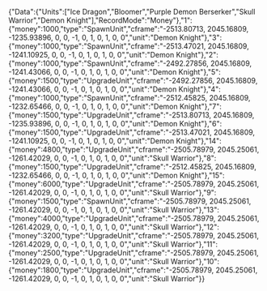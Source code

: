 {"Data":{"Units":["Ice Dragon","Bloomer","Purple Demon Berserker","Skull Warrior","Demon Knight"],"RecordMode":"Money"},"1":{"money":1000,"type":"SpawnUnit","cframe":"-2513.80713, 2045.16809, -1235.93896, 0, 0, -1, 0, 1, 0, 1, 0, 0","unit":"Demon Knight"},"3":{"money":1000,"type":"SpawnUnit","cframe":"-2513.47021, 2045.16809, -1241.10925, 0, 0, -1, 0, 1, 0, 1, 0, 0","unit":"Demon Knight"},"2":{"money":1000,"type":"SpawnUnit","cframe":"-2492.27856, 2045.16809, -1241.43066, 0, 0, -1, 0, 1, 0, 1, 0, 0","unit":"Demon Knight"},"5":{"money":1500,"type":"UpgradeUnit","cframe":"-2492.27856, 2045.16809, -1241.43066, 0, 0, -1, 0, 1, 0, 1, 0, 0","unit":"Demon Knight"},"4":{"money":1000,"type":"SpawnUnit","cframe":"-2512.45825, 2045.16809, -1232.65466, 0, 0, -1, 0, 1, 0, 1, 0, 0","unit":"Demon Knight"},"7":{"money":1500,"type":"UpgradeUnit","cframe":"-2513.80713, 2045.16809, -1235.93896, 0, 0, -1, 0, 1, 0, 1, 0, 0","unit":"Demon Knight"},"6":{"money":1500,"type":"UpgradeUnit","cframe":"-2513.47021, 2045.16809, -1241.10925, 0, 0, -1, 0, 1, 0, 1, 0, 0","unit":"Demon Knight"},"14":{"money":4800,"type":"UpgradeUnit","cframe":"-2505.78979, 2045.25061, -1261.42029, 0, 0, -1, 0, 1, 0, 1, 0, 0","unit":"Skull Warrior"},"8":{"money":1500,"type":"UpgradeUnit","cframe":"-2512.45825, 2045.16809, -1232.65466, 0, 0, -1, 0, 1, 0, 1, 0, 0","unit":"Demon Knight"},"15":{"money":6000,"type":"UpgradeUnit","cframe":"-2505.78979, 2045.25061, -1261.42029, 0, 0, -1, 0, 1, 0, 1, 0, 0","unit":"Skull Warrior"},"9":{"money":1500,"type":"SpawnUnit","cframe":"-2505.78979, 2045.25061, -1261.42029, 0, 0, -1, 0, 1, 0, 1, 0, 0","unit":"Skull Warrior"},"13":{"money":4000,"type":"UpgradeUnit","cframe":"-2505.78979, 2045.25061, -1261.42029, 0, 0, -1, 0, 1, 0, 1, 0, 0","unit":"Skull Warrior"},"12":{"money":3200,"type":"UpgradeUnit","cframe":"-2505.78979, 2045.25061, -1261.42029, 0, 0, -1, 0, 1, 0, 1, 0, 0","unit":"Skull Warrior"},"11":{"money":2500,"type":"UpgradeUnit","cframe":"-2505.78979, 2045.25061, -1261.42029, 0, 0, -1, 0, 1, 0, 1, 0, 0","unit":"Skull Warrior"},"10":{"money":1800,"type":"UpgradeUnit","cframe":"-2505.78979, 2045.25061, -1261.42029, 0, 0, -1, 0, 1, 0, 1, 0, 0","unit":"Skull Warrior"}}
